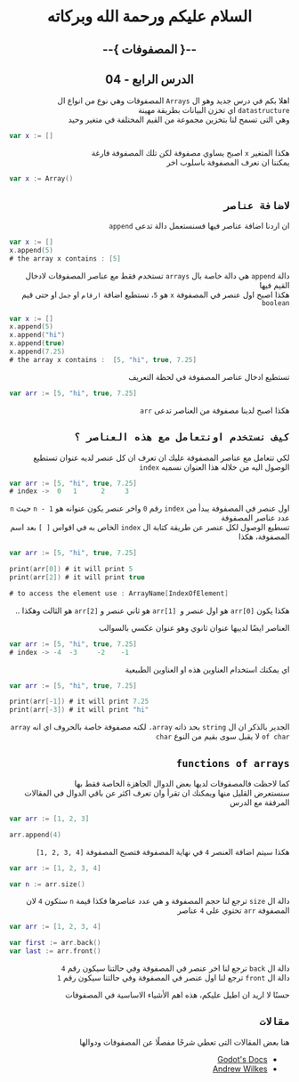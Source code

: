 <div dir = rtl>

<div align = "center">

# السلام عليكم ورحمة الله وبركاته
## --{ المصفوفات }--
## الدرس الرابع - 04

</div>

اهلا بكم في درس جديد وهو ال `Arrays` المصفوفات وهي نوع من انواع ال `datastructure` اي تخزن البيانات بطريقة مهينة  
وهي التى تسمح لنا بتخزين مجموعة من القيم المختلفة في متغير وحيد

<div dir = ltr>

```swift
var x := []
```
</div>

هكذا المتغير `x` اصبح يساوي مصفوفة لكن تلك المصفوفة فارغة  
يمكننا ان نعرف المصفوفة باسلوب اخر

<div dir = ltr>

```swift
var x := Array()
```
</div>


## `لاضافة عناصر`
ان اردنا اضافة عناصر فيها فسنستعمل دالة تدعى `append`

<div dir = ltr>

```swift
var x := []
x.append(5)
# the array x contains : [5]
```
</div>

دالة `append` هي دالة خاصة بال `arrays` تستخدم فقط مع عناصر المصفوفات لادخال القيم فيها  
هكذا اصبح اول عنصر في المصفوفة `x`  هو `5`، تستطيع اضافة `ارقام` او `جمل` او حتى قيم `boolean`

<div dir = ltr>

```swift
var x := []
x.append(5)
x.append("hi")
x.append(true)
x.append(7.25)
# the array x contains :  [5, "hi", true, 7.25]
```
</div>

تستطيع ادخال عناصر المصفوفة في لحظة التعريف

<div dir = ltr>

```swift
var arr := [5, "hi", true, 7.25]
```
</div>

هكذا اصبح لدينا مصفوفة من العناصر تدعى `arr`

## `كيف نستخدم اونتعامل مع هذه العناصر ؟`
لكي تتعامل مع عناصر المصفوفة عليك ان تعرف ان كل عنصر لديه عنوان تستطيع الوصول اليه من خلاله هذا العنوان نسميه `index`  

<div dir = ltr>

```swift
var arr := [5, "hi", true, 7.25]
# index ->  0   1      2     3
```
</div>

اول عنصر في المصفوفة يبدأ من `index` رقم `0` واخر عنصر يكون عنوانه هو `n - 1` حيث `n` عدد عناصر المصفوفة  
تسطيع الوصول لكل عنصر عن طريقة كتابة ال `index` الخاص به في اقواس `[ ]` بعد اسم المصفوفة، هكذا

<div dir = ltr>

```swift
var arr := [5, "hi", true, 7.25]

print(arr[0]) # it will print 5
print(arr[2]) # it will print true

# to access the element use : ArrayName[IndexOfElement]
```
</div>

هكذا يكون `arr[0]` هو اول عنصر و` arr[1]` هو ثاني عنصر و `arr[2]` هو الثالث وهكذا ..  

العناصر ايضًا لدييها عنوان ثانوي وهو عنوان عكسي بالسوالب

<div dir = ltr>

```swift
var arr := [5, "hi", true, 7.25]
# index -> -4  -3     -2    -1
```
</div>

اي يمكنك استخدام العناوين هذه او العناوين الطبيعية

<div dir = ltr>

```swift
var arr := [5, "hi", true, 7.25]

print(arr[-1]) # it will print 7.25
print(arr[-3]) # it will print "hi"

```
</div>

الجدير بالذكر ان ال `string` بحد ذاته `array،` لكنه مصفوفة خاصة بالحروف اي انه `array of char` لا يقبل سوى بقيم من النوع `char`

## `functions of arrays`
كما لاحظت فالمصفوفات لديها بعض الدوال الجاهزة الخاصة فقط بها  
سنستعرض القليل منها ويمكنك ان تقرأ وان تعرف اكثر عن باقي الدوال في المقالات المرفقة مع الدرس  

<div dir = ltr>

```swift
var arr := [1, 2, 3]

arr.append(4)
```
</div> 

هكذا سيتم اضافة العنصر `4` في نهاية المصفوفة فتصبح المصفوفة <span dir = ltr> `[1, 2, 3, 4]` </span>  

<div dir = ltr>

```swift
var arr := [1, 2, 3, 4]

var n := arr.size() 
```
</div> 

دالة ال `size` ترجع لنا حجم المصفوفة و هي عدد عناصرها فكذا قيمة `n` ستكون `4` لان المصفوفة `arr` تحتوي على `4` عناصر

<div dir = ltr>

```swift
var arr := [1, 2, 3, 4]

var first := arr.back() 
var last := arr.front() 
```
</div> 

دالة ال `back` ترجع لنا اخر عنصر في المصفوفة وفي حالتنا سيكون رقم `4`  
دالة ال `front` ترجع لنا اول عنصر في المصفوفة وفي حالتنا سيكون رقم `1`  


حسنًا لا اريد ان اطيل عليكم، هذه اهم الأشياء الاساسية في المصفوفات

## `مقالات` 
هنا بعض المقالات التى تعطي شرحًا مفصلًا عن المصفوفات ودوالها  

* [Godot's Docs](https://docs.godotengine.org/en/stable/classes/class_array.html#class-array-method-append-array) 
* [Andrew Wilkes](https://gdscript.com/arrays) 

</div>

